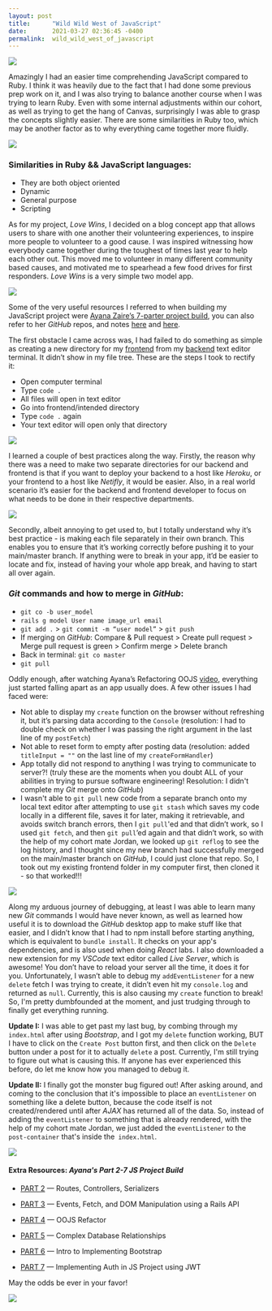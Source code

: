 ```yaml
---
layout: post
title:      "Wild Wild West of JavaScript"
date:       2021-03-27 02:36:45 -0400
permalink:  wild_wild_west_of_javascript
---
```



![](https://media.giphy.com/media/4TcR3qT0oEbyVkyDEV/giphy.gif)

Amazingly I had an easier time comprehending JavaScript compared to Ruby. I think it was heavily due to the fact that I had done some previous prep work on it, and I was also trying to balance another course when I was trying to learn Ruby. Even with some internal adjustments within our cohort, as well as trying to get the hang of Canvas, surprisingly I was able to grasp the concepts slightly easier. There are some similarities in Ruby too, which may be another factor as to why everything came together more fluidly. 

![](https://media.giphy.com/media/3o7aD3fWu2sAz9dAM8/giphy.gif)

### Similarities in Ruby && JavaScript languages:
- They are both object oriented 
- Dynamic 
- General purpose
- Scripting 

As for my project, *Love Wins*, I decided on a blog concept app that allows users to share with one another their volunteering experiences, to inspire more people to volunteer to a good cause. I was inspired witnessing how everybody came together during the toughest of times last year to help each other out. This moved me to volunteer in many different community based causes, and motivated me to spearhead a few food drives for first responders. *Love Wins* is a very simple two model app. 

![](https://media.giphy.com/media/pHXhn8Ee6lRO0KZtM1/giphy.gif)

Some of the very useful resources I referred to when building my JavaScript project were [Ayana Zaire’s 7-parter project build](https://www.youtube.com/watch?v=Q5R7HSqdGFk&t=8s), you can also refer to her *GitHub* repos, and notes [here](https://github.com/learn-co-curriculum/mod3-project-week-setup-example) and [here](https://github.com/AyanaZaire/javascript-project-resources/blob/master/js-project-ooo.md). 


The first obstacle I came across was, I had failed to do something as simple as creating a new directory for my [frontend](https://github.com/yani82/love_wins_fe) from my [backend](https://github.com/yani82/love_wins_be) text editor terminal. It didn’t  show in my file tree. These are the steps I took to rectify it: 
- Open computer terminal 
- Type `code .`
- All files will open in text editor
- Go into frontend/intended directory
- Type `code .` again 
- Your text editor will open only that directory 

![](https://media.giphy.com/media/Y0PMqgFAccyahnWN3V/giphy.gif)

I learned a couple of best practices along the way. Firstly, the reason why there was a need to make two separate directories for our backend and frontend is that if you want to deploy your backend to a host like *Heroku*, or your frontend to a host like *Netifly*, it would be easier. Also, in a real world scenario it’s easier for the backend and frontend developer to focus on what needs to be done in their respective departments. 

![](https://media.giphy.com/media/MqxZxTlvcY5BS/giphy.gif)

Secondly, albeit annoying to get used to, but I totally understand why it’s best practice - is making each file separately in their own branch. This enables you to ensure that it’s working correctly before pushing it to your main/master branch. If anything were to break in your app, it’d be easier to locate and fix, instead of having your whole app break, and having to start all over again. 

### *Git* commands and how to merge in *GitHub*:
- `git co -b user_model `
- `rails g model User name image_url email `
- `git add .` > `git commit -m “user model”` > `git push` 
- If merging on *GitHub*: Compare & Pull request > Create pull request > Merge pull request is green > Confirm merge > Delete branch 
- Back in terminal: `git co master`
- `git pull` 

Oddly enough, after watching Ayana’s Refactoring OOJS [video](https://youtu.be/EleImMG_8Ck), everything just started falling apart as an app usually does. A few other issues I had faced were: 

- Not able to display my `create` function on the browser without refreshing it, but it’s parsing data according to the `Console` (resolution: I had to double check on whether I was passing the right argument in the last line of my `postFetch`) 
- Not able to reset form to empty after posting data (resolution: added `titleInput = ""` on the last line of my `createFormHandler`)
- App totally did not respond to anything I was trying to communicate to server?! (truly these are the moments when you doubt ALL of your abilities in trying to pursue software engineering! Resolution: I didn't complete my *Git* merge onto *GitHub*) 
- I wasn't able to `git pull` new code from a separate branch onto my local text editor after attempting to use `git stash` which saves my code locally in a different file, saves it for later, making it retrievable, and avoids switch branch errors, then I `git pull`'ed and that didn’t work, so I used `git fetch`, and then `git pull`’ed again and that didn’t work, so with the help of my cohort mate Jordan, we looked up `git reflog` to see the log history, and I thought since my new branch had successfully merged on the main/master branch on *GitHub*, I could just clone that repo. So, I took out my existing frontend folder in my computer first, then cloned it - so that worked!!!

![](https://media.giphy.com/media/X9dpsHE4VPMWY/giphy.gif)

Along my arduous journey of debugging, at least I was able to learn many new *Git* commands I would have never known, as well as learned how useful it is to download the *GitHub* desktop app to make stuff like that easier, and I didn’t know that I had to npm install before starting anything, which is equivalent to `bundle install`. It checks on your app's dependencies, and is also used when doing *React* labs.  I also downloaded a new extension for my *VSCode* text editor called *Live Server*, which is awesome! You don’t have to reload your server all the time, it does it for you. Unfortunately, I wasn’t able to debug my `addEventListener` for a new `delete` fetch I was trying to create, it didn’t even hit my `console.log` and returned as `null`. Currently, this is also causing my `create` function to break! So, I'm pretty dumbfounded at the moment, and just trudging through to finally get everything running. 

**Update I:** I was able to get past my last bug, by combing through my `index.html` after using *Bootstrap*, and I got my `delete` function working, BUT I have to click on the `Create Post` button first, and then click on the `Delete` button under a post for it to actually `delete` a post. Currently, I'm still trying to figure out what is causing this. If anyone has ever experienced this before, do let me know how you managed to debug it. 

**Update II:** I finally got the monster bug figured out! After asking around, and coming to the conclusion that it's impossible to place an `eventListener` on something like a delete button, because the code itself is not created/rendered until after *AJAX* has returned all of the data. So, instead of adding the `eventListener` to something that is already rendered, with the help of my cohort mate Jordan, we just added the `eventListener` to the `post-container` that's inside the` index.html`.  

![](https://media.giphy.com/media/26Ff2l7ENOhVCJpLy/giphy.gif)

#### Extra Resources: *Ayana's Part 2-7 JS Project Build*

- [PART 2](https://youtu.be/ZJdfWBVFWAI) — Routes, Controllers, Serializers


- [PART 3](https://youtu.be/goYf_xQiGyE) — Events, Fetch, and DOM Manipulation using a Rails API


- [PART 4](https://youtu.be/EleImMG_8Ck) — OOJS Refactor


- [PART 5](https://youtu.be/u_Zrd8LvS7A) — Complex Database Relationships


- [PART 6](https://youtu.be/18L_LRxMeIw) — Intro to Implementing Bootstrap


- [PART 7](https://youtu.be/YIGbMX49vcE) — Implementing Auth in JS Project using JWT



May the odds be ever in your favor! 

![](https://media.giphy.com/media/edLKLYMlNFPJC/giphy.gif)


